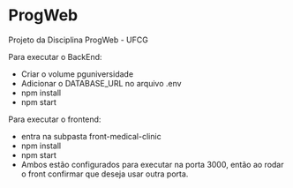 # ProgWeb
Projeto da Disciplina ProgWeb - UFCG


Para executar o BackEnd:

- Criar o volume pguniversidade
- Adicionar o DATABASE_URL no arquivo .env
- npm install
- npm start

Para executar o frontend:

- entra na subpasta front-medical-clinic
- npm install
- npm start
- Ambos estão configurados para executar na porta 3000, então ao rodar o front confirmar que deseja usar outra porta.
